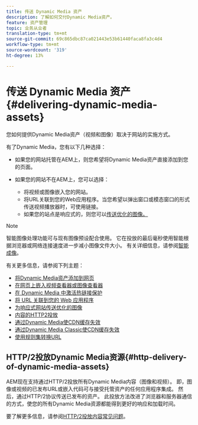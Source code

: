 ```yaml
---
title: 传送 Dynamic Media 资产
description: 了解如何交付Dynamic Media资产。
feature: 资产管理
topic: 业务从业者
translation-type: tm+mt
source-git-commit: 69c865dbc87ca021443e53b61440faca8fa3c4d4
workflow-type: tm+mt
source-wordcount: '319'
ht-degree: 13%

---
```



# 传送 Dynamic Media 资产{#delivering-dynamic-media-assets}

您如何提供Dynamic Media资产（视频和图像）取决于网站的实施方式。

有了Dynamic Media，您有以下几种选择：

* 如果您的网站托管在AEM上，则您希望将Dynamic Media资产直接添加到您的页面。
* 如果您的网站不在AEM上，您可以选择：

   * 将视频或图像嵌入您的网站。
   * 将URL关联到您的Web应用程序。当您希望以弹出窗口或模态窗口的形式传送视频播放器时，可使用链接。
   * 如果您的站点是响应式的，则您可以[传送优化的图像。](/help/assets/dynamic-media/responsive-site.md)

>[!NOTE]
>
>智能图像处理功能可与现有图像预设配合使用。 它在投放的最后毫秒使用智能根据浏览器或网络连接速度进一步减小图像文件大小。 有关详细信息，请参阅[智能成像](/help/assets/dynamic-media/imaging-faq.md)。

有关更多信息，请参阅下列主题：

* [将Dynamic Media资产添加到网页](/help/assets/dynamic-media/adding-dynamic-media-assets-to-pages.md)
* [在网页上嵌入视频查看器或图像查看器](/help/assets/dynamic-media/embed-code.md)
* [在 Dynamic Media 中激活热链接保护](/help/assets/dynamic-media/hotlink-protection.md)
* [将 URL 关联到您的 Web 应用程序](/help/assets/dynamic-media/linking-urls-to-yourwebapplication.md)
* [为响应式网站传送优化的图像](/help/assets/dynamic-media/responsive-site.md)
* [内容的HTTP2投放](/help/assets/dynamic-media/http2faq.md)
* [通过Dynamic Media使CDN缓存失效](/help/assets/dynamic-media/invalidate-cdn-cache-dynamic-media.md)
* [通过Dynamic Media Classic使CDN缓存失效](/help/assets/dynamic-media/invalidate-cdn-cache-dm-classic.md)
* [使用规则集转换URL](/help/assets/dynamic-media/using-rulesets-to-transform-urls.md)

## HTTP/2投放Dynamic Media资源{#http-delivery-of-dynamic-media-assets}

AEM现在支持通过HTTP/2投放所有Dynamic Media内容（图像和视频）。 即，图像或视频的已发布URL或嵌入代码可与接受托管资产的任何应用程序集成。 然后，通过HTTP/2协议传送已发布的资产。 此投放方法改进了浏览器和服务器通信的方式，使您的所有Dynamic Media资源都能得到更好的响应和加载时间。

要了解更多信息，请参阅[HTTP/2投放内容常见问题](/help/assets/dynamic-media/http2faq.md)。
